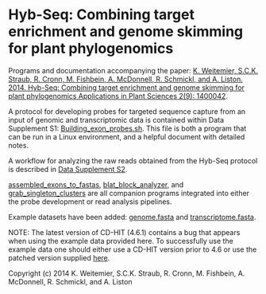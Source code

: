 Hyb-Seq: Combining target enrichment and genome skimming for plant phylogenomics
================================================================================

Programs and documentation accompanying the paper:
[K. Weitemier, S.C.K. Straub, R. Cronn, M. Fishbein, A. McDonnell, R. Schmickl,
and A. Liston. 2014. Hyb-Seq: Combining target enrichment and genome skimming for plant phylogenomics
Applications in Plant Sciences 2(9): 1400042](http://www.bioone.org/doi/pdf/10.3732/apps.1400042).

A protocol for developing probes for targeted sequence capture from an input of
genomic and transcriptomic data is contained within Data Supplement S1:
[Building_exon_probes.sh](Building_exon_probes.sh).
This file is both a program that can be run in a Linux environment, and a
helpful document with detailed notes.

A workflow for analyzing the raw reads obtained from the Hyb-Seq protocol is
described in [Data Supplement S2](Data_Supplement_S2.pdf).

[assembled_exons_to_fastas](assembled_exons_to_fastas), [blat_block_analyzer](blat_block_analyzer), and [grab_singleton_clusters](grab_singleton_clusters) are
all companion programs integrated into either the probe development or read
analysis pipelines.

Example datasets have been added: [genome.fasta](genome.fasta) and [transcriptome.fasta](transcriptome.fasta).

NOTE: The latest version of CD-HIT (4.6.1) contains a bug that appears when
using the example data provided here. To successfully use the example data one
should either use a CD-HIT version prior to 4.6 or use the patched version
supplied [here](cd-hit-v4.6.1_fix_max_sequences).

Copyright (c) 2014
K. Weitemier, S.C.K. Straub, R. Cronn, M. Fishbein, A. McDonnell, R. Schmickl, and A. Liston

